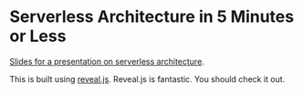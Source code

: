 # Serverless Architecture in 5 Minutes or Less
[Slides for a presentation on serverless architecture](https://tommyokeefe.github.io/serverless-lightning-talk/).

This is built using [reveal.js](https://revealjs.com/#/). Reveal.js is fantastic. You should check it out. 
